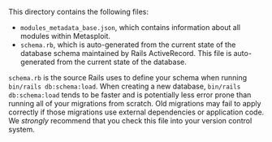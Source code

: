 This directory contains the following files:

- `modules_metadata_base.json`, which contains information about all modules within Metasploit.
- `schema.rb`, which is auto-generated from the current state of the database schema maintained by Rails ActiveRecord.
  This file is auto-generated from the current state of the database.

`schema.rb` is the source Rails uses to define your schema when running `bin/rails db:schema:load`. When creating a new database, `bin/rails db:schema:load` tends to be faster and is potentially less error prone than running all of your migrations from scratch. Old migrations may fail to apply correctly if those migrations use external dependencies or application code. We _strongly_ recommend that you check this file into your version control system.
